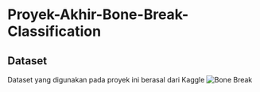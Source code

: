 # Proyek-Akhir-Bone-Break-Classification

## Dataset
Dataset yang digunakan pada proyek ini berasal dari Kaggle
![Bone Break](https://www.kaggle.com/datasets/pkdarabi/bone-break-classification-image-dataset)



